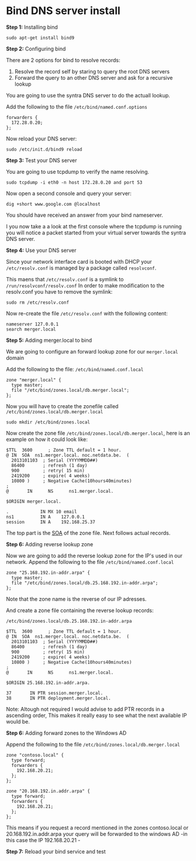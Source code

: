 # Bind DNS server install

**Step 1:** Installing bind

    sudo apt-get install bind9
    
**Step 2:** Configuring bind

There are 2 options for bind to resolve records:

1. Resolve the record self by staring to query the root DNS servers
2. Forward the query to an other DNS server and ask for a recursive lookup

You are going to use the syntra DNS server to do the actuall lookup.

Add the following to the file  `/etc/bind/named.conf.options`

    forwarders {
      172.28.0.20;
    };
    
Now reload your DNS server:

    sudo /etc/init.d/bind9 reload

**Step 3:** Test your DNS server

You are going to use tcpdump to verify the name resolving.

    sudo tcpdump -i eth0 -n host 172.28.0.20 and port 53

Now open a second console and query your server:

    dig +short www.google.com @localhost

You should have received an answer from your bind nameserver.

I you now take a a look at the first console where the tcpdump is running you will notice a packet started from your virtual server towards the syntra DNS server.

**Step 4:** Use your DNS server

Since your network interface card is booted with DHCP your `/etc/resolv.conf` is managed by a package called `resolvconf`.

This maens that `/etc/resolv.conf` is a symlink to `/run/resolvconf/resolv.conf`
In order to make modification to the resolv.conf you have to remove the symlink:

    sudo rm /etc/resolv.conf

Now re-create the file `/etc/resolv.conf` with the following content:

    nameserver 127.0.0.1
    search merger.local
    

**Step 5:** Adding merger.local to bind

We are going to configure an forward lookup zone for our `merger.local` domain

Add the following to the file: `/etc/bind/named.conf.local`

    zone "merger.local" {
      type master;
      file "/etc/bind/zones.local/db.merger.local";
    };
    
Now you will have to create the zonefile called `/etc/bind/zones.local/db.merger.local`

    sudo mkdir /etc/bind/zones.local
    
Now create the zone file `/etc/bind/zones.local/db.merger.local`, here is an example on how it could look like:

    $TTL  3600      ; Zone TTL default = 1 hour.
    @ IN  SOA  ns1.merger.local. noc.netdata.be.  (
      2013101103  ; Serial (YYYYMMDD##)
      86400       ; refresh (1 day)
      900         ; retry( 15 min)
      2419200     ; expire( 4 weeks)
      10800 )     ; Negative Cache(10hours40minutes)
    ;
    @       IN      NS      ns1.merger.local.
    
    $ORIGIN merger.local.
    
    .            IN MX 10 email
    ns1	         IN A    127.0.0.1
    session      IN A    192.168.25.37 


The top part is the [SOA][1] of the zone file.
Next follows actual records.

**Step 6:** Adding reverse lookup zone

Now we are going to add the reverse lookup zone for the IP's used in our network.
Append the following to the file `/etc/bind/named.conf.local`

    zone "25.168.192.in-addr.arpa" {
      type master;
      file "/etc/bind/zones.local/db.25.168.192.in-addr.arpa";
    };

Note that the zone name is the reverse of our IP adresses.

And create a zone file containing the reverse lookup records:

`/etc/bind/zones.local/db.25.168.192.in-addr.arpa`

    $TTL  3600      ; Zone TTL default = 1 hour.
    @ IN  SOA  ns1.merger.local. noc.netdata.be.  (
      2013101103  ; Serial (YYYYMMDD##)
      86400       ; refresh (1 day)
      900         ; retry( 15 min)
      2419200     ; expire( 4 weeks)
      10800 )     ; Negative Cache(10hours40minutes)
    ;
    @       IN      NS      ns1.merger.local.
    
    $ORIGIN 25.168.192.in-addr.arpa.
    
    37       IN PTR session.merger.local.
    38	     IN PTR deployment.merger.local.
    
Note: Altough not required I would advise to add PTR records in a ascending order,
This makes it really easy to see what the next available IP would be.

**Step 6:** Adding forward zones to the Windows AD

Append the following to the file  `/etc/bind/zones.local/db.merger.local`
    
    zone "contoso.local" {
      type forward;
      forwarders {
        192.168.20.21;
      };
    };
    
    zone "20.168.192.in.addr.arpa" {
      type forward;
      forwarders {
        192.168.20.21;
      };
    };

This means if you request a record mentioned in the zones contoso.local or 20.168.192.in.addr.arpa your query will be forwarded to the windows AD -in this case the IP 192.168.20.21 -

**Step 7:** Reload your bind service and test



  [1]: http://www.zytrax.com/books/dns/ch8/soa.html


